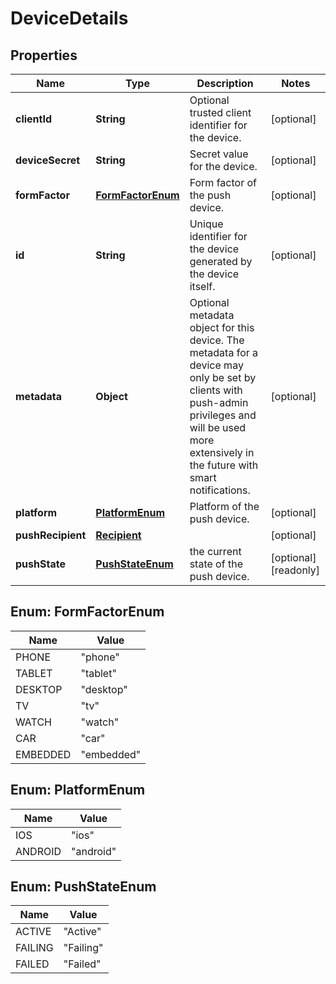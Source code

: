 

# DeviceDetails


## Properties

| Name | Type | Description | Notes |
|------------ | ------------- | ------------- | -------------|
|**clientId** | **String** | Optional trusted client identifier for the device. |  [optional] |
|**deviceSecret** | **String** | Secret value for the device. |  [optional] |
|**formFactor** | [**FormFactorEnum**](#FormFactorEnum) | Form factor of the push device. |  [optional] |
|**id** | **String** | Unique identifier for the device generated by the device itself. |  [optional] |
|**metadata** | **Object** | Optional metadata object for this device. The metadata for a device may only be set by clients with push-admin privileges and will be used more extensively in the future with smart notifications. |  [optional] |
|**platform** | [**PlatformEnum**](#PlatformEnum) | Platform of the push device. |  [optional] |
|**pushRecipient** | [**Recipient**](Recipient.md) |  |  [optional] |
|**pushState** | [**PushStateEnum**](#PushStateEnum) | the current state of the push device. |  [optional] [readonly] |



## Enum: FormFactorEnum

| Name | Value |
|---- | -----|
| PHONE | &quot;phone&quot; |
| TABLET | &quot;tablet&quot; |
| DESKTOP | &quot;desktop&quot; |
| TV | &quot;tv&quot; |
| WATCH | &quot;watch&quot; |
| CAR | &quot;car&quot; |
| EMBEDDED | &quot;embedded&quot; |



## Enum: PlatformEnum

| Name | Value |
|---- | -----|
| IOS | &quot;ios&quot; |
| ANDROID | &quot;android&quot; |



## Enum: PushStateEnum

| Name | Value |
|---- | -----|
| ACTIVE | &quot;Active&quot; |
| FAILING | &quot;Failing&quot; |
| FAILED | &quot;Failed&quot; |



